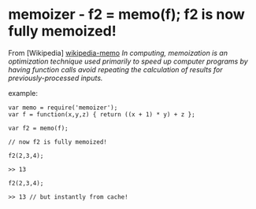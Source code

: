 memoizer - f2 = memo(f); f2 is now fully memoized!
==================================================
From [Wikipedia] [wikipedia-memo]
<cite>In computing, memoization is an optimization technique used primarily to speed up computer programs by having function calls avoid repeating the calculation of results for previously-processed inputs.</cite> 

example:

	var memo = require('memoizer');
	var f = function(x,y,z) { return ((x + 1) * y) + z };
	
	var f2 = memo(f);

	// now f2 is fully memoized!

	f2(2,3,4);
	
	>> 13

	f2(2,3,4);
	
	>> 13 // but instantly from cache!

[wikipedia-memo]: http://en.wikipedia.org/wiki/Memoization
